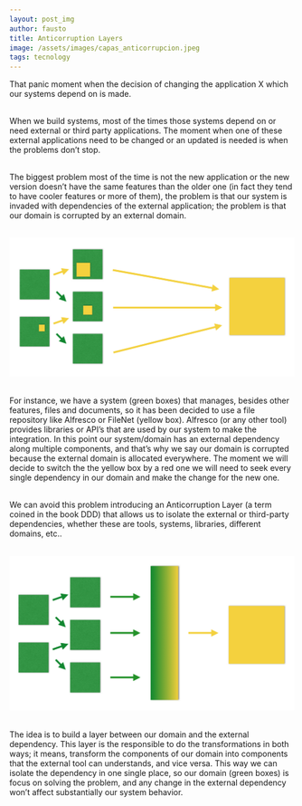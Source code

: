 ```yaml
---
layout: post_img
author: fausto
title: Anticorruption Layers
image: /assets/images/capas_anticorrupcion.jpeg
tags: tecnology
---
```

That panic moment when the decision of changing the application X which our systems depend on is made.
<br/><br/>

When we build systems, most of the times those systems depend on or need external or third party applications. The moment when one of these external applications need to be changed or an updated is needed is when the problems don’t stop.<br/><br/>

The biggest problem most of the time is not the new application or the new version doesn’t have the same features than the older one (in fact they tend to have cooler features or more of them), the problem is that our system is invaded with dependencies of the external application; the problem is that our domain is corrupted by an external domain.<br/><br/>

![Figure 1](/assets/images/figure2_capas.jpg)<br/><br/>

For instance, we have a system (green boxes) that manages, besides other features, files and documents, so it has been decided to use a file repository like Alfresco or FileNet (yellow box). Alfresco (or any other tool) provides libraries or API’s that are used by our system to make the integration. In this point our system/domain has an external dependency along multiple components, and that’s why we say our domain is corrupted because the external domain is allocated everywhere. The moment we will decide to switch the the yellow box by a red one we will need to seek every single dependency in our domain and make the change for the new one.<br/><br/>

We can avoid this problem introducing an Anticorruption Layer (a term coined in the book DDD) that allows us to isolate the external or third-party dependencies, whether these are tools, systems, libraries, different domains, etc..<br/><br/>


![Figure 1](/assets/images/figure3_capas.jpg)<br/><br/>

The idea is to build a layer between our domain and the external dependency. This layer is the responsible to do the transformations in both ways; it means, transform the components of our domain into components that the external tool can understands, and vice versa. This way we can isolate the dependency in one single place, so our domain (green boxes) is focus on solving the problem, and any change in the external dependency won’t affect substantially our system behavior.